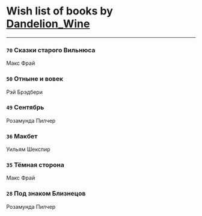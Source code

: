 # Wish list of books by [Dandelion_Wine](http://vk.com/id58602788)
---

### `70` Сказки старого Вильнюса
Макс Фрай

### `50` Отныне и вовек
Рэй Брэдбери

### `49` Сентябрь
Розамунда Пилчер

### `36` Макбет
Уильям Шекспир

### `35` Тёмная сторона
Макс Фрай

### `28` Под знаком Близнецов
Розамунда Пилчер

